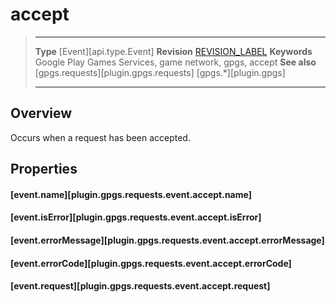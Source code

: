 # accept

> --------------------- ------------------------------------------------------------------------------------------
> __Type__              [Event][api.type.Event]
> __Revision__          [REVISION_LABEL](REVISION_URL)
> __Keywords__          Google Play Games Services, game network, gpgs, accept
> __See also__          [gpgs.requests][plugin.gpgs.requests]
>                       [gpgs.*][plugin.gpgs]
> --------------------- ------------------------------------------------------------------------------------------

## Overview

Occurs when a request has been accepted.

## Properties

#### [event.name][plugin.gpgs.requests.event.accept.name]

#### [event.isError][plugin.gpgs.requests.event.accept.isError]

#### [event.errorMessage][plugin.gpgs.requests.event.accept.errorMessage]

#### [event.errorCode][plugin.gpgs.requests.event.accept.errorCode]

#### [event.request][plugin.gpgs.requests.event.accept.request]